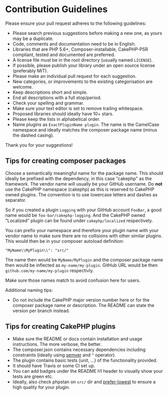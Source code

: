 # Contribution Guidelines
Please ensure your pull request adheres to the following guidelines:

* Please search previous suggestions before making a new one, as yours may be a duplicate.
* Code, comments and documentation need to be in English.
* Libraries that are PHP 5.6+, Composer-installable, CakePHP-PSR compliant, tested and documented are preferred.
* A license file must be in the root directory (usually named `LICENSE`).
* If possible, please publish your library under an open source license (preferably MIT).
* Please make an individual pull request for each suggestion.
* New categories, or improvements to the existing categorisation are welcome.
* Keep descriptions short and simple.
* End all descriptions with a full stop/period.
* Check your spelling and grammar.
* Make sure your text editor is set to remove trailing whitespace.
* Proposed libraries should ideally have 10+ stars.
* Please keep the lists in alphabetical order.
* Name plugins as `ExactPluginName plugin`. The name is the CamelCase namespace and ideally matches the composer package name (minus the dashed casing).

Thank you for your suggestions!

## Tips for creating composer packages

Choose a semantically meaningful name for the package name. This should ideally be prefixed with the dependency, in this case "cakephp" as the framework.
The vendor name will usually be your GitHub username.
Do **not** use the CakePHP namespace (cakephp) as this is reserved to CakePHP owned plugins.
The convention is to use lowercase letters and dashes as separator.

So if you created a plugin `Logging` with your GitHub account `FooBar`, a good name
would be `foo-bar/cakephp-logging`.
And the CakePHP owned "Localized" plugin can be found under `cakephp/localized` respectively.

You can prefix your namespace and therefore your plugin name with your vendor name to make sure there are no collisions with other similar plugins.
This would then be in your composer autoload definition:
```
"MyName\\MyPlugin\\": "src/"
```
The name then would be `MyName/MyPlugin` and the composer package name then would be inflected as `my-name/my-plugin`.
GitHub URL would be then `github.com/my-name/my-plugin` respectivly.

Make sure those names match to avoid confusion here for users.

Additional naming tips:
- Do not include the CakePHP major version number here or for the composer package name or description. The README can state the version per branch instead.

## Tips for creating CakePHP plugins

* Make sure the README or docs contain installation and usage instructions. The more verbose, the better.
* The composer.json contains necessary dependencies including constraints (ideally using [semver](http://semver.org/) and `^` operator).
* The plugin contains basic tests (unit, ...) of the functionality provided.
* It should have Travis or some CI set up.
* You can add badges under the README h1 header to visually show your tests are green etc.
* Ideally, also check phpstan on `src/` dir and [prefer-lowest](https://www.dereuromark.de/2019/01/04/test-composer-dependencies-with-prefer-lowest) to ensure a high quality for your plugin.
